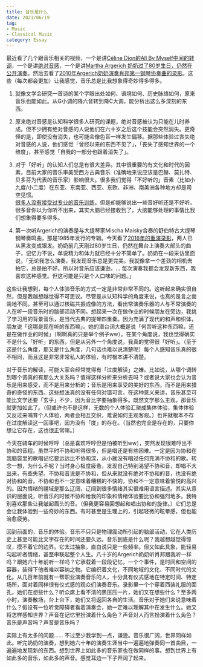 ```yaml
---
title: 音乐是什么
date: 2021/06/19
tag: 
- Music
- Classical Music
category: Essay
---
```


最近看了几个跟音乐相关的视频，一个是讲[Céline Dion的All By Myself中间的转调](https://www.youtube.com/watch?v=epqYft12nV4)，一个是讲[绝对音感](https://www.youtube.com/watch?v=QRaACa1Mrd4)，一个是讲[Martha Argerich 奶奶过了80岁生日，仍然在公开演奏](https://www.youtube.com/watch?v=AYkQleTcck8)。然后去看了[2010年Argerich奶奶演奏肖邦第一钢琴协奏曲的录影](https://www.youtube.com/watch?v=uUTFVNAa2_E)。这些（每次都会更加）让我感觉，音乐总是比我想象得奇妙得多得多。

1. 就像文学会研究一首诗的某个字眼出处如何、语境如何、历史脉络如何，原来音乐也能如此。从G小调的降六音转到降C大调，能分析出这么多深刻的东西。

2. 原来绝对音感是认知科学很多人研究的课题，绝对音感被认为只能在儿时养成。但不少拥有绝对音感的人说他们在六十岁之后这个技能会突然消失。更奇怪的是，即使没有消失，也可能会像色盲一样发生偏移。据那些体验过丧失绝对音感的人说，他们感觉「曾经以来的东西不见了」，「丧失了感知世界的一个维度」，甚至感觉「自我的一部分也跟着消失了」。

3. 对于「好听」的认知人们总是有很大差异。其中很重要的有文化和时代的因素，目前大家的音乐审美受西方古典音乐（准确地来说应该是巴赫、莫扎特、贝多芬为代表的音乐家）影响很大。很多我们觉得「不好听的」音素（比如小九度/小二度）在东亚、东南亚、西亚、东欧、非洲、南美洲各种地方却是司空见惯。  
[很多人没有接受过专业的音乐训练](https://www.youtube.com/watch?v=mqsnqIw--RU)，但是却能够说出一些音好听还是不好听。很多音你以为你听不出来，其实大脑已经接收到了，大脑能够处理的事情比我们想象得要多得多。

4. 第一次听Argerich的演奏是与大提琴家Mischa Maisky合奏的舒伯特古大提琴钢琴奏鸣曲，那是1985年发行的专辑。今天看了[2016年的重演录影](https://www.youtube.com/watch?v=A1Y9-ajhMGw)，两人已从黑发变成银发。奶奶前几天刚过80岁生日，仍然在舞台上演奏大部头的曲子，记忆力不说，单说精力和体力就已经十分不简单了。奶奶在一段采访里面说，「无论我怎么演奏，我发现音乐总是更完美。我就像拿一个差劲的相机去拍它，总是拍不好。所以对音乐应该谦逊。... 每次演奏我都会发现新东西，我喜欢这种感觉。但这可能是只是个人口味的问题。」

这些让我想到，每个人体验音乐的方式一定是非常非常不同的。这听起来确实很自然，但是我越想越觉得不可思议。尽管是从认知科学的角度来说，也真的是言之凿凿地不同。甚至可以通过核磁共振成像的方法，看出常演奏乐器的人与不常演奏的人在听一段音乐时的脑部活动不同。想起来一次在做作业的时候朋友在旁边，我挑了学习用的背景音乐，是当代古典的提琴四重奏。因为充满了现代的和声和织体，朋友说「这哪是现在听的东西嘛」。她的潜台词大概是说「何苦听这种东西嘛，还是在做作业的时候」（啊啊真的只是举个例子ww）。在某个角度说，我也觉得确实不是什么「好听」的东西，但是从另外一个角度说，我真的觉得很「好听」。（至于这是什么角度，那又是什么角度，几句话也难以说清楚呢）每个人感知音乐真的很不相同，而且这是非常非常私人的体验，有时根本讲不清楚。

对于音乐的解读，可能大家会经常觉得有「过度解读」之嫌。比如说，从哪个调转到哪个调真的有那么大关系吗？值得这样分析来分析去吗？或者说大家也会认为音乐是用来感受，而不是用来分析的；音乐是用来享受的美好的东西，而不是用来猎奇的奇怪的东西。这些想法真的没有任何对错可言。在这种意义来讲，音乐甚至可能比文学还要「玄乎」不少，因为音比字要抽象得多。既然文学那么主观，那音乐就更加如此了。（但或许也不是这样，无数的个人体验汇聚成集体体验，集体体验又反过来哺育个人体验，两者会相互交织，难说如何主观客观。）也许就根本不存在过度解读这一回事吧，因为没有「度」的存在。（当然也完全是存在的，只要你想让它存在，这也很正常嘛。）

今天在骑车的时候哼哼（总是喜欢哼哼但是怕被听到ww），突然发现很难哼出不协和的音程。虽然平时不协和听得很多，但是唱还是有些困难。一定是因为协和在我脑袋里的歌唱记忆要远远比不协和深，从小就没有唱过任何充满不协和的歌。转念一想，为什么不呢？当时身心极度疲惫，发现自己特别渴望不协和音，却唱不大出来，有些失望。不协和音说是不协和，但从来就没有绝对不协和的音，也没有绝对协和的音。不协和也不一定意味着糟糕的不快的，协和不一定意味着愉悦的高兴的。因为情绪的疆域是那么辽阔，辽阔到很多情绪其实很难用语言描述。其实从意识的层面说，听音乐的时候不协和给我的印象和情绪体验要比协和强烈地多。我特别喜欢那些让我皱起眉头的音。（但我更容易回想起和唱出协和的旋律。）它们总是会让我体验到一些奇妙的东西。有时甚至是生理上的，引起轻微的眩晕感，但也能治愈疲劳。

回到前面的，音乐的体验。音乐不只只是物理震动所引起的脑部活动，它在人类历史上甚至可能比文字存在的时间还要久远。音乐到底是什么呢？我越想越觉得惊叹，摸不着它的边界。它太过抽象，直白说只是一些频率。但又如此具象，能轻易勾起听者情绪，甚至串联起整个人生。八十岁的Argerich奶奶听肖邦跟我听一样吗？跟她六十年前听一样吗？它承载着一段段记忆，一个个事件，是时间和空间的容器，装得下他者难以容纳之物。它编织着文化，不同地域的文化、不同时代的文化。从几百年前就有一帮职业演奏音乐的人，十分具有仪式感地在特定时间、特定场所，面对着同样很有仪式感的观众们演奏音乐。录影里一个个穿着西装礼服的面孔，她们在想些什么？听众席上看不清的黑压压一片，她们又在想些什么？至多两小时，演奏散场，台上台下，她们又将返回各自的生活。音乐对于她们来说意味着什么？假设有一位听觉障碍者看着演奏会，她一定难以理解其中在发生什么。她又将怎样感知世界？声音在记忆里扮演着什么角色？声音对人而言扮演着什么角色？音乐是声音吗？声音是音乐吗？

实际上有太多的问题…… 不过至少我学到一点，谦逊。音乐很广阔，世界同样如此。听完奶奶的演奏，想到她六十年的演奏生涯当中一遍遍地弹奏同一首曲目，一遍遍地发现新的东西。想到世界上如此多的音乐家也在做同样的事。想到世界上有如此多的音乐，如此多的声音。感觉耳边一下子开阔了起来。
